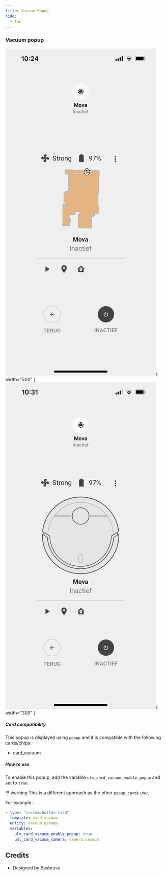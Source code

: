 ```yaml
---
title: Vacuum Popup
hide:
  - toc
---
```

<!-- markdownlint-disable MD046 -->

### Vacuum popup

![Phone](../../assets/img/popup_vacuum.PNG){ width="300" }
![Phone](../../assets/img/popup_vacuum_no_camera.PNG){ width="300" }

##### Card compatibility

This popup is displayed using ``popup`` and it is compatible with the following cards/chips :

- card_vacuum

##### How to use

To enable this popup, add the variable ``ulm_card_vacuum_enable_popup`` and set to ``true``.

!!! warning
    This is a different approach as the other `popup_cards` use.

For example :

```yaml
- type: "custom:button-card"
  template: card_vacuum
  entity: vacuum.garage
  variables:
    ulm_card_vacuum_enable_popup: true
    uml_card_vacuum_camera: camera.vacuum
```

## Credits

- Designed by Basbruss
